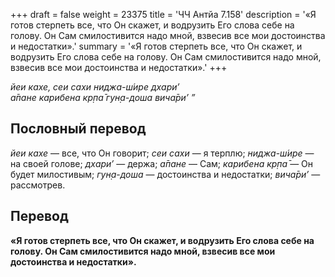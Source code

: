 +++
draft = false
weight = 23375
title = 'ЧЧ Антйа 7.158'
description = '«Я готов стерпеть все, что Он скажет, и водрузить Его слова себе на голову. Он Сам смилостивится надо мной, взвесив все мои достоинства и недостатки».'
summary = '«Я готов стерпеть все, что Он скажет, и водрузить Его слова себе на голову. Он Сам смилостивится надо мной, взвесив все мои достоинства и недостатки».'
+++

_йеи кахе, сеи сахи ниджа-ш́ире дхари’  
а̄пане карибена кр̣па̄ гун̣а-доша вича̄ри’ ”_

## Пословный перевод

_йеи_ _кахе_ — все, что Он говорит; _сеи_ _сахи_ — я терплю; _ниджа_\-_ш́ире_ — на своей голове; _дхари’_ — держа; _а̄пане_ — Сам; _карибена_ _кр̣па̄_ — Он будет милостивым; _гун̣а_\-_доша_ — достоинства и недостатки; _вича̄ри’_ — рассмотрев.

## Перевод

**«Я готов стерпеть все, что Он скажет, и водрузить Его слова себе на голову. Он Сам смилостивится надо мной, взвесив все мои достоинства и недостатки».**
